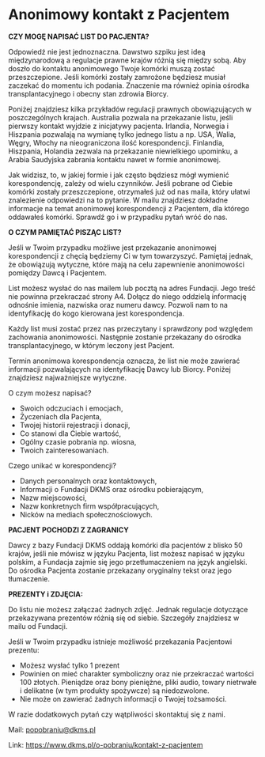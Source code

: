 # Anonimowy kontakt z Pacjentem

**CZY MOGĘ NAPISAĆ LIST DO PACJENTA?**


Odpowiedź nie jest jednoznaczna. Dawstwo szpiku jest ideą międzynarodową a regulacje prawne krajów różnią się między sobą. Aby doszło do kontaktu anonimowego Twoje komórki muszą zostać przeszczepione. Jeśli komórki zostały zamrożone będziesz musiał zaczekać do momentu ich podania. Znaczenie ma również opinia ośrodka transplantacyjnego i obecny stan zdrowia Biorcy.


Poniżej znajdziesz kilka przykładów regulacji prawnych obowiązujących w poszczególnych krajach. Australia pozwala na przekazanie listu, jeśli pierwszy kontakt wyjdzie z inicjatywy pacjenta. Irlandia, Norwegia i Hiszpania pozwalają na wymianę tylko jednego listu a np. USA, Walia, Węgry, Włochy na nieograniczona ilość korespondencji. Finlandia, Hiszpania, Holandia zezwala na przekazanie niewielkiego upominku, a Arabia Saudyjska zabrania kontaktu nawet w formie anonimowej.


Jak widzisz, to, w jakiej formie i jak często będziesz mógł wymienić korespondencję, zależy od wielu czynników. Jeśli pobrane od Ciebie komórki zostały przeszczepione, otrzymałeś już od nas maila, który ułatwi znalezienie odpowiedzi na to pytanie. W mailu znajdziesz dokładne informacje na temat anonimowej korespondencji z Pacjentem, dla którego oddawałeś komórki. Sprawdź go i w przypadku pytań wróć do nas. 


**O CZYM PAMIĘTAĆ PISZĄC LIST?**


Jeśli w Twoim przypadku możliwe jest przekazanie anonimowej korespondencji z chęcią będziemy Ci w tym towarzyszyć. Pamiętaj jednak, że obowiązują wytyczne, które mają na celu zapewnienie anonimowości pomiędzy Dawcą i Pacjentem.


List możesz wysłać do nas mailem lub pocztą na adres Fundacji. Jego treść nie powinna przekraczać strony A4\. Dołącz do niego oddzielą informację odnośnie imienia, nazwiska oraz numeru dawcy. Pozwoli nam to na identyfikację do kogo kierowana jest korespondencja.


Każdy list musi zostać przez nas przeczytany i sprawdzony pod względem zachowania anonimowości. Następnie zostanie przekazany do ośrodka transplantacyjnego, w którym leczony jest Pacjent.


Termin anonimowa korespondencja oznacza, że list nie może zawierać informacji pozwalających na identyfikację Dawcy lub Biorcy. Poniżej znajdziesz najważniejsze wytyczne.


O czym możesz napisać?


* Swoich odczuciach i emocjach,
* Życzeniach dla Pacjenta,
* Twojej historii rejestracji i donacji,
* Co stanowi dla Ciebie wartość,
* Ogólny czasie pobrania np. wiosna,
* Twoich zainteresowaniach.


Czego unikać w korespondencji?


* Danych personalnych oraz kontaktowych,
* Informacji o Fundacji DKMS oraz ośrodku pobierającym,
* Nazw miejscowości,
* Nazw konkretnych firm współpracujących,
* Nicków na mediach społecznościowych.


**PACJENT POCHODZI Z ZAGRANICY**


Dawcy z bazy Fundacji DKMS oddają komórki dla pacjentów z blisko 50 krajów, jeśli nie mówisz w języku Pacjenta, list możesz napisać w języku polskim, a Fundacja zajmie się jego przetłumaczeniem na język angielski. Do ośrodka Pacjenta zostanie przekazany oryginalny tekst oraz jego tłumaczenie. 


**PREZENTY i ZDJĘCIA:**


Do listu nie możesz załączać żadnych zdjęć. Jednak regulacje dotyczące przekazywana prezentów różnią się od siebie. Szczegóły znajdziesz w mailu od Fundacji.


Jeśli w Twoim przypadku istnieje możliwość przekazania Pacjentowi prezentu:


* Możesz wysłać tylko 1 prezent
* Powinien on mieć charakter symboliczny oraz nie przekraczać wartości 100 złotych. Pieniądze oraz bony pieniężne, pliki audio, towary nietrwałe i delikatne (w tym produkty spożywcze) są niedozwolone.
* Nie może on zawierać żadnych informacji o Twojej tożsamości.


W razie dodatkowych pytań czy wątpliwości skontaktuj się z nami.


Mail: popobraniu@dkms.pl



Link: https://www.dkms.pl/o-pobraniu/kontakt-z-pacjentem

